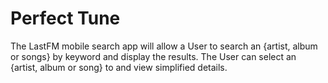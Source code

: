 # Perfect Tune

The LastFM mobile search app will allow a User to search an {artist, album or songs} by keyword and display the results.  The User can select an {artist, album or song} to and view simplified details.
